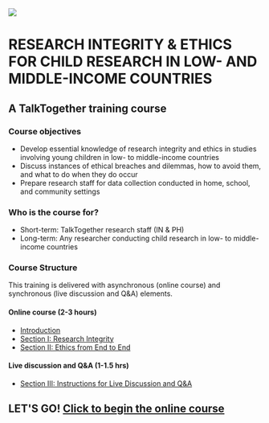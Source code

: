 <img src="https://talktogproject.github.io/ethics/img/TT-UP-TPF.png" style="display: block; margin: auto;">

# RESEARCH INTEGRITY & ETHICS FOR CHILD RESEARCH IN LOW- AND MIDDLE-INCOME COUNTRIES
## A TalkTogether training course

### Course objectives

-	Develop essential knowledge of research integrity and ethics in studies involving young children in low- to middle-income countries
-	Discuss instances of ethical breaches and dilemmas, how to avoid them, and what to do when they do occur
-	Prepare research staff for data collection conducted in home, school, and community settings

### Who is the course for?

-	Short-term: TalkTogether research staff (IN & PH)
-	Long-term: Any researcher conducting child research in low- to middle-income countries

### Course Structure

This training is delivered with asynchronous (online course) and synchronous (live discussion and Q&A) elements.

#### **Online course (2-3 hours)**
- [Introduction](intro.md)
- [Section I: Research Integrity](integrity.md)
- [Section II: Ethics from End to End](endto.md)

#### **Live discussion and Q&A (1-1.5 hrs)**
- [Section III: Instructions for Live Discussion and Q&A](discussion.md)

## LET'S GO! [Click to begin the online course](intro.md)
